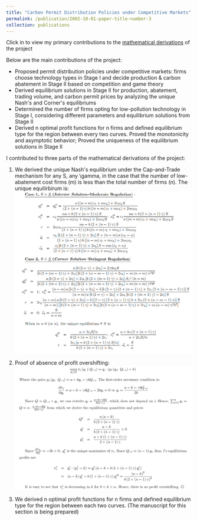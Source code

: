 ```yaml
---
title: "Carbon Permit Distribution Policies under Competitive Markets"
permalink: /publication/2002-10-01-paper-title-number-3
collection: publications
---
```

Click in to view my primary contributions to the <u>mathematical derivations</u> of the project

Below are the main contributions of the project:
* Proposed permit distribution policies under competitive markets: firms choose technology types in Stage I and decide production & carbon abatement in Stage II based on competition and game theory
* Derived equilibrium solutions in Stage II for production, abatement, trading volume, and carbon permit prices by analyzing the unique Nash's and Corner's equilibriums
* Determined the number of firms opting for low-pollution technology in Stage I, considering different parameters and equilibrium solutions from Stage II
* Derived n optimal profit functions for n firms and defined equilibrium type for the region between every two curves. Proved the monotonicity and asymptotic behavior; Proved the uniqueness of the equilibrium solutions in Stage II

I contributed to three parts of the mathematical derivations of the project:
1. We derived the unique Nash's equilibrium under the Cap-and-Trade mechanism for any S, any \gamma, in the case that the number of low-abatement cost firms (m) is less than the total number of firms (n). The unique equilirbirum is:
![avatar](/images/derivations1.png)

2. Proof of absence of profit overshifting:
![avatar](/images/derivations2.png)

3. We derived n optimal profit functions for n firms and defined equilibrium type for the region between each two curves. (The manuscript for this section is being prepared)
